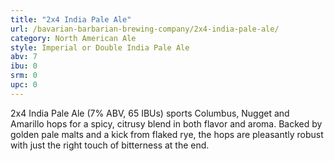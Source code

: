 ```yaml
---
title: "2x4 India Pale Ale"
url: /bavarian-barbarian-brewing-company/2x4-india-pale-ale/
category: North American Ale
style: Imperial or Double India Pale Ale
abv: 7
ibu: 0
srm: 0
upc: 0
---
```

2x4 India Pale Ale (7% ABV, 65 IBUs) sports Columbus, Nugget and Amarillo hops for a spicy, citrusy blend in both flavor and aroma.  Backed by golden pale malts and a kick from flaked rye, the hops are pleasantly robust with just the right touch of bitterness at the end.
